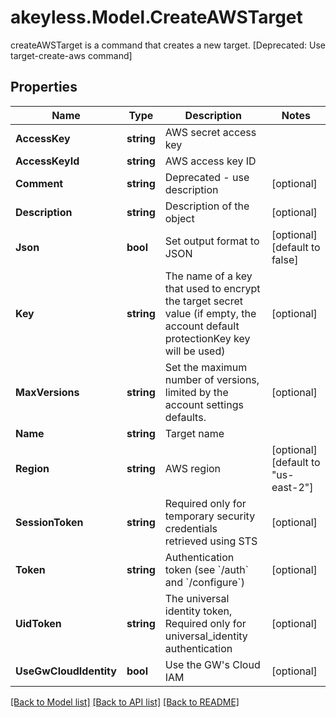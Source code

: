 # akeyless.Model.CreateAWSTarget
createAWSTarget is a command that creates a new target. [Deprecated: Use target-create-aws command]

## Properties

Name | Type | Description | Notes
------------ | ------------- | ------------- | -------------
**AccessKey** | **string** | AWS secret access key | 
**AccessKeyId** | **string** | AWS access key ID | 
**Comment** | **string** | Deprecated - use description | [optional] 
**Description** | **string** | Description of the object | [optional] 
**Json** | **bool** | Set output format to JSON | [optional] [default to false]
**Key** | **string** | The name of a key that used to encrypt the target secret value (if empty, the account default protectionKey key will be used) | [optional] 
**MaxVersions** | **string** | Set the maximum number of versions, limited by the account settings defaults. | [optional] 
**Name** | **string** | Target name | 
**Region** | **string** | AWS region | [optional] [default to "us-east-2"]
**SessionToken** | **string** | Required only for temporary security credentials retrieved using STS | [optional] 
**Token** | **string** | Authentication token (see &#x60;/auth&#x60; and &#x60;/configure&#x60;) | [optional] 
**UidToken** | **string** | The universal identity token, Required only for universal_identity authentication | [optional] 
**UseGwCloudIdentity** | **bool** | Use the GW&#39;s Cloud IAM | [optional] 

[[Back to Model list]](../README.md#documentation-for-models) [[Back to API list]](../README.md#documentation-for-api-endpoints) [[Back to README]](../README.md)

